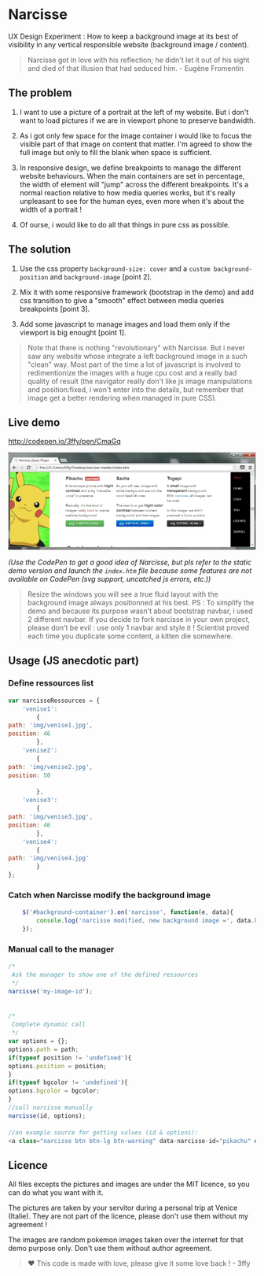 Narcisse
========

UX Design Experiment : How to keep a background image at its best of visibility in any vertical responsible website (background image / content).

> Narcisse got in love with his reflection; he didn't let it out of his sight and died of that illusion that had seduced him. -
Eugène Fromentin

The problem
-----------

1. I want to use a picture of a portrait at the left of my website. But i don't want to load pictures if we are in viewport phone to preserve bandwidth.

2. As i got only few space for the image container i would like to focus the visible part of that image on content that matter. I'm agreed to show the full image but only to fill the blank when space is sufficient.

3. In responsive design, we define breakpoints to manage the different website behaviours. When the main containers are set in percentage, the width of element will "jump" across the different breakpoints. It's a normal reaction relative to how media queries works, but it's really unpleasant to see for the human eyes, even more when it's about the width of a portrait !

4. Of ourse, i would like to do all that things in pure css as possible.

The solution
------------

1. Use the css property `background-size: cover` and a `custom background-position` and `background-image` [point 2].

2. Mix it with some responsive framework (bootstrap in the demo) and add css transition to give a "smooth" effect between media queries breakpoints [point 3].

3. Add some javascript to manage images and load them only if the viewport is big enought [point 1].

>Note that there is nothing "revolutionary" with Narcisse. But i never saw any website whose integrate a left background image in a such "clean" way. Most part of the time a lot of javascript is involved to redimentionize the images with a huge cpu cost and a really bad quality of result (the navigator really don't like js image manipulations and position:fixed, i won't enter into the details, but remember that image get a better rendering when managed in pure CSS).

Live demo
---------

<http://codepen.io/3ffy/pen/CmaGq>

[![A screenshot of Narcisse in action](https://raw.githubusercontent.com/3ffy/narcisse/master/img/demo2.jpg)](http://codepen.io/3ffy/pen/CmaGq)

*(Use the CodePen to get a good idea of Narcisse, but pls refer to the static demo version and launch the `index.htm` file because some features are not available on CodePen (svg support, uncatched js errors, etc.))*

> Resize the windows you will see a true fluid layout with the background image always positionned at his best.
> PS : To simplify the demo and because its purpose wasn't about bootstrap navbar, i used 2 different navbar. If you decide to fork narcisse in your own project, please don't be evil : use only 1 navbar and style it ! Scientist proved each time you duplicate some content, a kitten die somewhere.

Usage (JS anecdotic part)
-------------------------

### Define ressources list

```javascript
var narcisseRessources = {
    'venise1':
        {
path: 'img/venise1.jpg',
position: 46
        },
    'venise2':
        {
path: 'img/venise2.jpg',
position: 50

        },
    'venise3':
        {
path: 'img/venise3.jpg',
position: 46
        },
    'venise4':
        {
path: 'img/venise4.jpg'
        }
};
```

### Catch when Narcisse modify the background image

```javascript
    $('#background-container').on('narcisse', function(e, data){
        console.log('narcisse modified, new background image =', data.key);
    });
```

### Manual call to the manager

```javascript
/*
 Ask the manager to show one of the defined ressources
 */
narcisse('my-image-id');


/*
 Complete dynamic call
 */
var options = {};
options.path = path;
if(typeof position != 'undefined'){
options.position = position;
}
if(typeof bgcolor != 'undefined'){
options.bgcolor = bgcolor;
}
//call narcisse manually
narcisse(id, options);

//an example source for getting values (id & options):
<a class="narcisse btn btn-lg btn-warning" data-narcisse-id="pikachu" data-narcisse-position="56" data-narcisse-path="img/pikachu.png" href="#" title="show pikachu">Click to use Pikachu ! (*.png)</a>
```

Licence
-------

All files excepts the pictures and images are under the MIT licence, so you can do what you want with it. 

The pictures are taken by your servitor during a personal trip at Venice (Italie). They are not part of the licence, please don't use them without my agreement !

The images are random pokemon images taken over the internet for that demo purpose only. Don't use them without author agreement.

> :heart: This code is made with love, please give it some love back ! - 3ffy